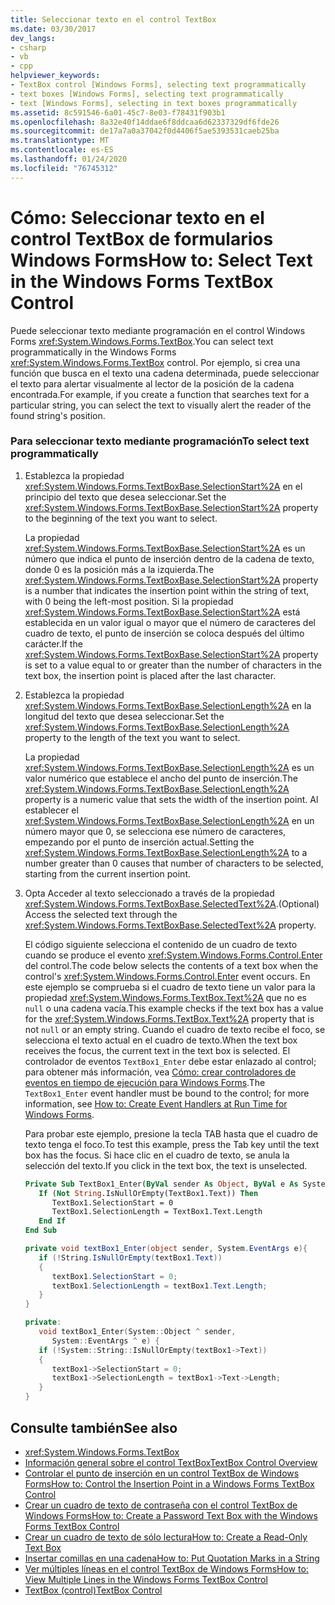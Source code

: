 ```yaml
---
title: Seleccionar texto en el control TextBox
ms.date: 03/30/2017
dev_langs:
- csharp
- vb
- cpp
helpviewer_keywords:
- TextBox control [Windows Forms], selecting text programmatically
- text boxes [Windows Forms], selecting text programmatically
- text [Windows Forms], selecting in text boxes programmatically
ms.assetid: 8c591546-6a01-45c7-8e03-f78431f903b1
ms.openlocfilehash: 8a32e40f14ddae6f8ddcaa6d62337329df6fde26
ms.sourcegitcommit: de17a7a0a37042f0d4406f5ae5393531caeb25ba
ms.translationtype: MT
ms.contentlocale: es-ES
ms.lasthandoff: 01/24/2020
ms.locfileid: "76745312"
---
```

# <a name="how-to-select-text-in-the-windows-forms-textbox-control"></a><span data-ttu-id="4d618-102">Cómo: Seleccionar texto en el control TextBox de formularios Windows Forms</span><span class="sxs-lookup"><span data-stu-id="4d618-102">How to: Select Text in the Windows Forms TextBox Control</span></span>
<span data-ttu-id="4d618-103">Puede seleccionar texto mediante programación en el control Windows Forms <xref:System.Windows.Forms.TextBox>.</span><span class="sxs-lookup"><span data-stu-id="4d618-103">You can select text programmatically in the Windows Forms <xref:System.Windows.Forms.TextBox> control.</span></span> <span data-ttu-id="4d618-104">Por ejemplo, si crea una función que busca en el texto una cadena determinada, puede seleccionar el texto para alertar visualmente al lector de la posición de la cadena encontrada.</span><span class="sxs-lookup"><span data-stu-id="4d618-104">For example, if you create a function that searches text for a particular string, you can select the text to visually alert the reader of the found string's position.</span></span>  
  
### <a name="to-select-text-programmatically"></a><span data-ttu-id="4d618-105">Para seleccionar texto mediante programación</span><span class="sxs-lookup"><span data-stu-id="4d618-105">To select text programmatically</span></span>  
  
1. <span data-ttu-id="4d618-106">Establezca la propiedad <xref:System.Windows.Forms.TextBoxBase.SelectionStart%2A> en el principio del texto que desea seleccionar.</span><span class="sxs-lookup"><span data-stu-id="4d618-106">Set the <xref:System.Windows.Forms.TextBoxBase.SelectionStart%2A> property to the beginning of the text you want to select.</span></span>  
  
     <span data-ttu-id="4d618-107">La propiedad <xref:System.Windows.Forms.TextBoxBase.SelectionStart%2A> es un número que indica el punto de inserción dentro de la cadena de texto, donde 0 es la posición más a la izquierda.</span><span class="sxs-lookup"><span data-stu-id="4d618-107">The <xref:System.Windows.Forms.TextBoxBase.SelectionStart%2A> property is a number that indicates the insertion point within the string of text, with 0 being the left-most position.</span></span> <span data-ttu-id="4d618-108">Si la propiedad <xref:System.Windows.Forms.TextBoxBase.SelectionStart%2A> está establecida en un valor igual o mayor que el número de caracteres del cuadro de texto, el punto de inserción se coloca después del último carácter.</span><span class="sxs-lookup"><span data-stu-id="4d618-108">If the <xref:System.Windows.Forms.TextBoxBase.SelectionStart%2A> property is set to a value equal to or greater than the number of characters in the text box, the insertion point is placed after the last character.</span></span>  
  
2. <span data-ttu-id="4d618-109">Establezca la propiedad <xref:System.Windows.Forms.TextBoxBase.SelectionLength%2A> en la longitud del texto que desea seleccionar.</span><span class="sxs-lookup"><span data-stu-id="4d618-109">Set the <xref:System.Windows.Forms.TextBoxBase.SelectionLength%2A> property to the length of the text you want to select.</span></span>  
  
     <span data-ttu-id="4d618-110">La propiedad <xref:System.Windows.Forms.TextBoxBase.SelectionLength%2A> es un valor numérico que establece el ancho del punto de inserción.</span><span class="sxs-lookup"><span data-stu-id="4d618-110">The <xref:System.Windows.Forms.TextBoxBase.SelectionLength%2A> property is a numeric value that sets the width of the insertion point.</span></span> <span data-ttu-id="4d618-111">Al establecer el <xref:System.Windows.Forms.TextBoxBase.SelectionLength%2A> en un número mayor que 0, se selecciona ese número de caracteres, empezando por el punto de inserción actual.</span><span class="sxs-lookup"><span data-stu-id="4d618-111">Setting the <xref:System.Windows.Forms.TextBoxBase.SelectionLength%2A> to a number greater than 0 causes that number of characters to be selected, starting from the current insertion point.</span></span>  
  
3. <span data-ttu-id="4d618-112">Opta Acceder al texto seleccionado a través de la propiedad <xref:System.Windows.Forms.TextBoxBase.SelectedText%2A>.</span><span class="sxs-lookup"><span data-stu-id="4d618-112">(Optional) Access the selected text through the <xref:System.Windows.Forms.TextBoxBase.SelectedText%2A> property.</span></span>  
  
     <span data-ttu-id="4d618-113">El código siguiente selecciona el contenido de un cuadro de texto cuando se produce el evento <xref:System.Windows.Forms.Control.Enter> del control.</span><span class="sxs-lookup"><span data-stu-id="4d618-113">The code below selects the contents of a text box when the control's <xref:System.Windows.Forms.Control.Enter> event occurs.</span></span> <span data-ttu-id="4d618-114">En este ejemplo se comprueba si el cuadro de texto tiene un valor para la propiedad <xref:System.Windows.Forms.TextBox.Text%2A> que no es `null` o una cadena vacía.</span><span class="sxs-lookup"><span data-stu-id="4d618-114">This example checks if the text box has a value for the <xref:System.Windows.Forms.TextBox.Text%2A> property that is not `null` or an empty string.</span></span> <span data-ttu-id="4d618-115">Cuando el cuadro de texto recibe el foco, se selecciona el texto actual en el cuadro de texto.</span><span class="sxs-lookup"><span data-stu-id="4d618-115">When the text box receives the focus, the current text in the text box is selected.</span></span> <span data-ttu-id="4d618-116">El controlador de eventos `TextBox1_Enter` debe estar enlazado al control; para obtener más información, vea [Cómo: crear controladores de eventos en tiempo de ejecución para Windows Forms](../how-to-create-event-handlers-at-run-time-for-windows-forms.md).</span><span class="sxs-lookup"><span data-stu-id="4d618-116">The `TextBox1_Enter` event handler must be bound to the control; for more information, see [How to: Create Event Handlers at Run Time for Windows Forms](../how-to-create-event-handlers-at-run-time-for-windows-forms.md).</span></span>  
  
     <span data-ttu-id="4d618-117">Para probar este ejemplo, presione la tecla TAB hasta que el cuadro de texto tenga el foco.</span><span class="sxs-lookup"><span data-stu-id="4d618-117">To test this example, press the Tab key until the text box has the focus.</span></span> <span data-ttu-id="4d618-118">Si hace clic en el cuadro de texto, se anula la selección del texto.</span><span class="sxs-lookup"><span data-stu-id="4d618-118">If you click in the text box, the text is unselected.</span></span>  
  
    ```vb  
    Private Sub TextBox1_Enter(ByVal sender As Object, ByVal e As System.EventArgs) Handles TextBox1.Enter  
       If (Not String.IsNullOrEmpty(TextBox1.Text)) Then  
          TextBox1.SelectionStart = 0  
          TextBox1.SelectionLength = TextBox1.Text.Length  
       End If  
    End Sub  
    ```  
  
    ```csharp  
    private void textBox1_Enter(object sender, System.EventArgs e){  
       if (!String.IsNullOrEmpty(textBox1.Text))  
       {  
          textBox1.SelectionStart = 0;  
          textBox1.SelectionLength = textBox1.Text.Length;  
       }  
    }  
    ```  
  
    ```cpp  
    private:  
       void textBox1_Enter(System::Object ^ sender,  
          System::EventArgs ^ e) {  
       if (!System::String::IsNullOrEmpty(textBox1->Text))  
       {  
          textBox1->SelectionStart = 0;  
          textBox1->SelectionLength = textBox1->Text->Length;  
       }  
    }  
    ```  
  
## <a name="see-also"></a><span data-ttu-id="4d618-119">Consulte también</span><span class="sxs-lookup"><span data-stu-id="4d618-119">See also</span></span>

- <xref:System.Windows.Forms.TextBox>
- [<span data-ttu-id="4d618-120">Información general sobre el control TextBox</span><span class="sxs-lookup"><span data-stu-id="4d618-120">TextBox Control Overview</span></span>](textbox-control-overview-windows-forms.md)
- [<span data-ttu-id="4d618-121">Controlar el punto de inserción en un control TextBox de Windows Forms</span><span class="sxs-lookup"><span data-stu-id="4d618-121">How to: Control the Insertion Point in a Windows Forms TextBox Control</span></span>](how-to-control-the-insertion-point-in-a-windows-forms-textbox-control.md)
- [<span data-ttu-id="4d618-122">Crear un cuadro de texto de contraseña con el control TextBox de Windows Forms</span><span class="sxs-lookup"><span data-stu-id="4d618-122">How to: Create a Password Text Box with the Windows Forms TextBox Control</span></span>](how-to-create-a-password-text-box-with-the-windows-forms-textbox-control.md)
- [<span data-ttu-id="4d618-123">Crear un cuadro de texto de sólo lectura</span><span class="sxs-lookup"><span data-stu-id="4d618-123">How to: Create a Read-Only Text Box</span></span>](how-to-create-a-read-only-text-box-windows-forms.md)
- [<span data-ttu-id="4d618-124">Insertar comillas en una cadena</span><span class="sxs-lookup"><span data-stu-id="4d618-124">How to: Put Quotation Marks in a String</span></span>](how-to-put-quotation-marks-in-a-string-windows-forms.md)
- [<span data-ttu-id="4d618-125">Ver múltiples líneas en el control TextBox de Windows Forms</span><span class="sxs-lookup"><span data-stu-id="4d618-125">How to: View Multiple Lines in the Windows Forms TextBox Control</span></span>](how-to-view-multiple-lines-in-the-windows-forms-textbox-control.md)
- [<span data-ttu-id="4d618-126">TextBox (control)</span><span class="sxs-lookup"><span data-stu-id="4d618-126">TextBox Control</span></span>](textbox-control-windows-forms.md)
